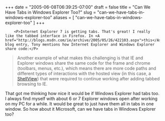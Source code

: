+++
date = "2005-06-08T06:39:25-07:00"
draft = false
title = "Can We Have Tabs in Windows Explorer Too?"
slug = "can-we-have-tabs-in-windows-explorer-too"
aliases = [
	"can-we-have-tabs-in-windows-explorer-too"
]
+++

        <P>Internet Explorer 7 is getting tabs. That's great! I really like the tabbed interface in Firefox. In <A href="http://blogs.msdn.com/ie/archive/2005/05/26/422103.aspx">this</A> blog entry, Tony mentions how Internet Explorer and Windows Explorer share code:</P>
<BLOCKQUOTE dir=ltr style="MARGIN-RIGHT: 0px">
<P><!--StartFragment -->Another example of what makes this challenging is that IE and Explorer windows share the same code for the frame and chrome (toolbars, menus, etc.), which means there are more code paths and different types of interactions with the hosted view (in this case, a <A href="http://msdn.microsoft.com/library/default.asp?url=/library/en-us/shellcc/platform/shell/reference/ifaces/ishellview/ishellview.asp">ShellView</A>) that were required to continue working after adding tabbed browsing to IE.</P></BLOCKQUOTE>
<P dir=ltr>That got me thinking how nice it would be if Windows Explorer had tabs too. I always find myself with about 6 or 7 Explorer windows open after working on my PC for a while. It would be great to just have them all in tabs in one window. So how about it Microsoft, can we have tabs in Windows Explorer too?</P>
      